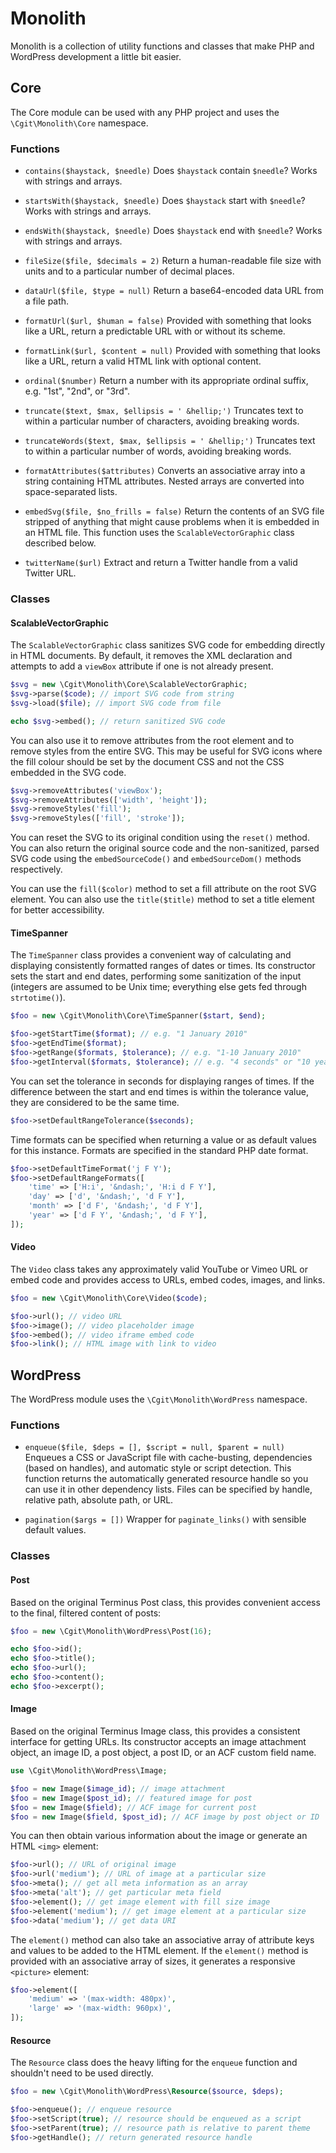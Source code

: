 # Monolith

Monolith is a collection of utility functions and classes that make PHP and WordPress development a little bit easier.

## Core

The Core module can be used with any PHP project and uses the `\Cgit\Monolith\Core` namespace.

### Functions

*   `contains($haystack, $needle)` Does `$haystack` contain `$needle`? Works with strings and arrays.

*   `startsWith($haystack, $needle)` Does `$haystack` start with `$needle`? Works with strings and arrays.

*   `endsWith($haystack, $needle)` Does `$haystack` end with `$needle`? Works with strings and arrays.

*   `fileSize($file, $decimals = 2)` Return a human-readable file size with units and to a particular number of decimal places.

*   `dataUrl($file, $type = null)` Return a base64-encoded data URL from a file path.

*   `formatUrl($url, $human = false)` Provided with something that looks like a URL, return a predictable URL with or without its scheme.

*   `formatLink($url, $content = null)` Provided with something that looks like a URL, return a valid HTML link with optional content.

*   `ordinal($number)` Return a number with its appropriate ordinal suffix, e.g. "1st", "2nd", or "3rd".

*   `truncate($text, $max, $ellipsis = ' &hellip;')` Truncates text to within a particular number of characters, avoiding breaking words.

*   `truncateWords($text, $max, $ellipsis = ' &hellip;')` Truncates text to within a particular number of words, avoiding breaking words.

*   `formatAttributes($attributes)` Converts an associative array into a string containing HTML attributes. Nested arrays are converted into space-separated lists.

*   `embedSvg($file, $no_frills = false)` Return the contents of an SVG file stripped of anything that might cause problems when it is embedded in an HTML file. This function uses the `ScalableVectorGraphic` class described below.

*   `twitterName($url)` Extract and return a Twitter handle from a valid Twitter URL.

### Classes

#### ScalableVectorGraphic

The `ScalableVectorGraphic` class sanitizes SVG code for embedding directly in HTML documents. By default, it removes the XML declaration and attempts to add a `viewBox` attribute if one is not already present.

~~~ php
$svg = new \Cgit\Monolith\Core\ScalableVectorGraphic;
$svg->parse($code); // import SVG code from string
$svg->load($file); // import SVG code from file

echo $svg->embed(); // return sanitized SVG code
~~~

You can also use it to remove attributes from the root element and to remove styles from the entire SVG. This may be useful for SVG icons where the fill colour should be set by the document CSS and not the CSS embedded in the SVG code.

~~~ php
$svg->removeAttributes('viewBox');
$svg->removeAttributes(['width', 'height']);
$svg->removeStyles('fill');
$svg->removeStyles(['fill', 'stroke']);
~~~

You can reset the SVG to its original condition using the `reset()` method. You can also return the original source code and the non-sanitized, parsed SVG code using the `embedSourceCode()` and `embedSourceDom()` methods respectively.

You can use the `fill($color)` method to set a fill attribute on the root SVG element. You can also use the `title($title)` method to set a title element for better accessibility.

#### TimeSpanner

The `TimeSpanner` class provides a convenient way of calculating and displaying consistently formatted ranges of dates or times. Its constructor sets the start and end dates, performing some sanitization of the input (integers are assumed to be Unix time; everything else gets fed through `strtotime()`).

~~~ php
$foo = new \Cgit\Monolith\Core\TimeSpanner($start, $end);

$foo->getStartTime($format); // e.g. "1 January 2010"
$foo->getEndTime($format);
$foo->getRange($formats, $tolerance); // e.g. "1-10 January 2010"
$foo->getInterval($formats, $tolerance); // e.g. "4 seconds" or "10 years"
~~~

You can set the tolerance in seconds for displaying ranges of times. If the difference between the start and end times is within the tolerance value, they are considered to be the same time.

~~~ php
$foo->setDefaultRangeTolerance($seconds);
~~~

Time formats can be specified when returning a value or as default values for this instance. Formats are specified in the standard PHP date format.

~~~ php
$foo->setDefaultTimeFormat('j F Y');
$foo->setDefaultRangeFormats([
    'time' => ['H:i', '&ndash;', 'H:i d F Y'],
    'day' => ['d', '&ndash;', 'd F Y'],
    'month' => ['d F', '&ndash;', 'd F Y'],
    'year' => ['d F Y', '&ndash;', 'd F Y'],
]);
~~~

#### Video

The `Video` class takes any approximately valid YouTube or Vimeo URL or embed code and provides access to URLs, embed codes, images, and links.

~~~ php
$foo = new \Cgit\Monolith\Core\Video($code);

$foo->url(); // video URL
$foo->image(); // video placeholder image
$foo->embed(); // video iframe embed code
$foo->link(); // HTML image with link to video
~~~

## WordPress

The WordPress module uses the `\Cgit\Monolith\WordPress` namespace.

### Functions

*   `enqueue($file, $deps = [], $script = null, $parent = null)` Enqueues a CSS or JavaScript file with cache-busting, dependencies (based on handles), and automatic style or script detection. This function returns the automatically generated resource handle so you can use it in other dependency lists. Files can be specified by handle, relative path, absolute path, or URL.

*   `pagination($args = [])` Wrapper for `paginate_links()` with sensible default values.

### Classes

#### Post

Based on the original Terminus Post class, this provides convenient access to the final, filtered content of posts:

~~~ php
$foo = new \Cgit\Monolith\WordPress\Post(16);

echo $foo->id();
echo $foo->title();
echo $foo->url();
echo $foo->content();
echo $foo->excerpt();
~~~

#### Image

Based on the original Terminus Image class, this provides a consistent interface for getting URLs. Its constructor accepts an image attachment object, an image ID, a post object, a post ID, or an ACF custom field name.

~~~ php
use \Cgit\Monolith\WordPress\Image;

$foo = new Image($image_id); // image attachment
$foo = new Image($post_id); // featured image for post
$foo = new Image($field); // ACF image for current post
$foo = new Image($field, $post_id); // ACF image by post object or ID
~~~

You can then obtain various information about the image or generate an HTML `<img>` element:

~~~ php
$foo->url(); // URL of original image
$foo->url('medium'); // URL of image at a particular size
$foo->meta(); // get all meta information as an array
$foo->meta('alt'); // get particular meta field
$foo->element(); // get image element with fill size image
$foo->element('medium'); // get image element at a particular size
$foo->data('medium'); // get data URI
~~~

The `element()` method can also take an associative array of attribute keys and values to be added to the HTML element. If the `element()` method is provided with an associative array of sizes, it generates a responsive `<picture>` element:

~~~ php
$foo->element([
    'medium' => '(max-width: 480px)',
    'large' => '(max-width: 960px)',
]);
~~~

#### Resource

The `Resource` class does the heavy lifting for the `enqueue` function and shouldn't need to be used directly.

~~~ php
$foo = new \Cgit\Monolith\WordPress\Resource($source, $deps);

$foo->enqueue(); // enqueue resource
$foo->setScript(true); // resource should be enqueued as a script
$foo->setParent(true); // resource path is relative to parent theme
$foo->getHandle(); // return generated resource handle
~~~
